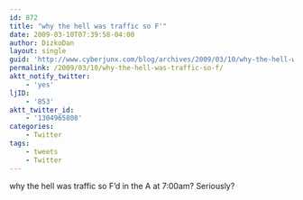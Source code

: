 ```yaml
---
id: 872
title: "why the hell was traffic so F'"
date: 2009-03-10T07:39:58-04:00
author: DizkoDan
layout: single
guid: 'http://www.cyberjunx.com/blog/archives/2009/03/10/why-the-hell-was-traffic-so-f/'
permalink: /2009/03/10/why-the-hell-was-traffic-so-f/
aktt_notify_twitter:
    - 'yes'
ljID:
    - '853'
aktt_twitter_id:
    - '1304965808'
categories:
    - Twitter
tags:
    - tweets
    - Twitter
---
```


why the hell was traffic so F’d in the A at 7:00am? Seriously?